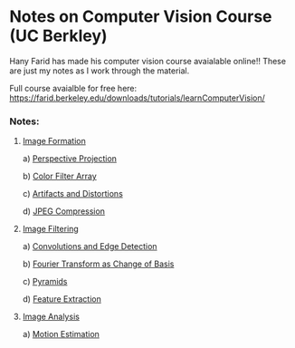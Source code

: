 # Notes on Computer Vision Course (UC Berkley)

Hany Farid has made his computer vision course avaialable online!! These are just my notes as I work through the material.

Full course avaialble for free here: 
https://farid.berkeley.edu/downloads/tutorials/learnComputerVision/

### Notes:
1) [Image Formation](https://github.com/TifMoe/computer-vision-course/tree/main/notebooks/1-image-formation)
    
    a) [Perspective Projection](https://github.com/TifMoe/computer-vision-course/tree/main/notebooks/1-image-formation/1-perspective-projection.ipynb)
    
    b) [Color Filter Array](https://github.com/TifMoe/computer-vision-course/tree/main/notebooks/1-image-formation/2-color-filter.ipynb)
    
    c) [Artifacts and Distortions](https://github.com/TifMoe/computer-vision-course/tree/main/notebooks/1-image-formation/3-artifacts-distortion.ipynb)
    
    d) [JPEG Compression](https://github.com/TifMoe/computer-vision-course/tree/main/notebooks/1-image-formation/4-jpeg-compression.ipynb)

2) [Image Filtering](https://github.com/TifMoe/computer-vision-course/tree/main/notebooks/2-image-filtering)
    
    a) [Convolutions and Edge Detection](https://github.com/TifMoe/computer-vision-course/tree/main/notebooks/2-image-filtering/1-convolutions-edge-detection.ipynb)
    
    b) [Fourier Transform as Change of Basis](https://github.com/TifMoe/computer-vision-course/tree/main/notebooks/2-image-filtering/2-basis-and-fourier.ipynb)
    
    c) [Pyramids](https://github.com/TifMoe/computer-vision-course/tree/main/notebooks/2-image-filtering/3-pyramids.ipynb)
    
    d) [Feature Extraction](https://github.com/TifMoe/computer-vision-course/tree/main/notebooks/2-image-filtering/4-extracting-features.ipynb)

3) [Image Analysis](https://github.com/TifMoe/computer-vision-course/tree/main/notebooks/3-image-analysis)
    
    a) [Motion Estimation](https://github.com/TifMoe/computer-vision-course/tree/main/notebooks/3-image-analysis/1-motion-estimation.ipynb)
